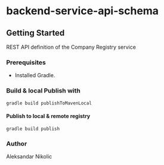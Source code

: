 # backend-service-api-schema

## Getting Started
REST API definition of the Company Registry service



### Prerequisites

* Installed Gradle.

### Build & local Publish with

```
gradle build publishToMavenLocal
```

#### Publish to local & remote registry

```
gradle build publish
```

### Author
Aleksandar Nikolic

